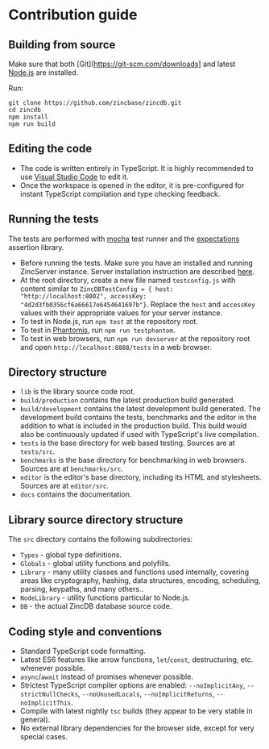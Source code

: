 # Contribution guide

## Building from source

Make sure that both [Git](https://git-scm.com/downloads] and latest [Node.js](https://nodejs.org/en/) are installed.

Run:
```
git clone https://github.com/zincbase/zincdb.git
cd zincdb
npm install
npm run build
```

## Editing the code

* The code is written entirely in TypeScript. It is highly recommended to use [Visual Studio Code](https://code.visualstudio.com/) to edit it.
* Once the workspace is opened in the editor, it is pre-configured for instant TypeScript compilation and type checking feedback.

## Running the tests

The tests are performed with [mocha](https://github.com/mochajs/mocha) test runner and the [expectations](https://github.com/spmason/expectations) assertion library.

* Before running the tests. Make sure you have an installed and running ZincServer instance. Server installation instruction are described [here](https://github.com/zincbase/zincserver/blob/master/docs/Getting%20started%20guide.md).
* At the root directory, create a new file named `testconfig.js` with content similar to `ZincDBTestConfig = { host: "http://localhost:8002", accessKey: "4d2d3fb0356cf6a66617e6454641697b"}`. Replace the `host` and `accessKey` values with their appropriate values for your server instance.
* To test in Node.js, run `npm test` at the repository root.
* To test in [Phantomjs](http://phantomjs.org/), run `npm run testphantom`.
* To test in web browsers, run `npm run devserver` at the repository root and open `http://localhost:8888/tests` in a web browser.

## Directory structure

* `lib` is the library source code root.
* `build/production` contains the latest production build generated.
* `build/development` contains the latest development build generated. The development build contains the tests, benchmarks and the editor in the addition to what is included in the production build. This build would also be continuously updated if used with TypeScript's live compilation.
* `tests` is the base directory for web based testing. Sources are at `tests/src`.
* `benchmarks` is the base directory for benchmarking in web browsers. Sources are at `benchmarks/src`.
* `editor` is the editor's base directory, including its HTML and stylesheets. Sources are at `editor/src`.
* `docs` contains the documentation.

## Library source directory structure

The `src` directory contains the following subdirectories:

* `Types` - global type definitions.
* `Globals` - global utility functions and polyfills.
* `Library` - many utility classes and functions used internally, covering areas like cryptography, hashing, data structures, encoding, scheduling, parsing, keypaths, and many others..
* `NodeLibrary` - utility functions particular to Node.js.
* `DB` - the actual ZincDB database source code.

## Coding style and conventions

* Standard TypeScript code formatting.
* Latest ES6 features like arrow functions, `let`/`const`, destructuring, etc. whenever possible.
* `async`/`await` instead of promises whenever possible.
* Strictest TypeScript compiler options are enabled: `--noImplicitAny`, `--strictNullChecks`, `--noUnusedLocals`, `--noImplicitReturns`, `--noImplicitThis`.
* Compile with latest nightly `tsc` builds (they appear to be very stable in general).
* No external library dependencies for the browser side, except for very special cases.